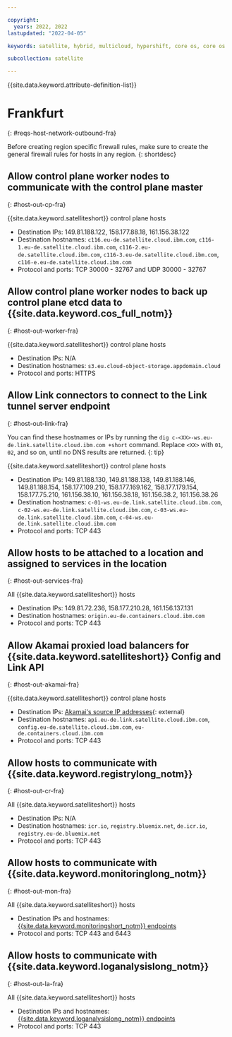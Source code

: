 ```yaml
---

copyright:
  years: 2022, 2022
lastupdated: "2022-04-05"

keywords: satellite, hybrid, multicloud, hypershift, core os, core os

subcollection: satellite

---
```


{{site.data.keyword.attribute-definition-list}}


# Frankfurt
{: #reqs-host-network-outbound-fra}

Before creating region specific firewall rules, make sure to create the general firewall rules for hosts in any region.
{: shortdesc}




## Allow control plane worker nodes to communicate with the control plane master
{: #host-out-cp-fra}



{{site.data.keyword.satelliteshort}} control plane hosts
* Destination IPs: 149.81.188.122, 158.177.88.18, 161.156.38.122  
* Destination hostnames:  `c116.eu-de.satellite.cloud.ibm.com`, `c116-1.eu-de.satellite.cloud.ibm.com`, `c116-2.eu-de.satellite.cloud.ibm.com`, `c116-3.eu-de.satellite.cloud.ibm.com`, `c116-e.eu-de.satellite.cloud.ibm.com`
* Protocol and ports: TCP 30000 - 32767 and UDP 30000 - 32767

## Allow control plane worker nodes to back up control plane etcd data to {{site.data.keyword.cos_full_notm}}
{: #host-out-worker-fra}

{{site.data.keyword.satelliteshort}} control plane hosts
* Destination IPs:   N/A
* Destination hostnames: `s3.eu.cloud-object-storage.appdomain.cloud`
* Protocol and ports: HTTPS

## Allow Link connectors to connect to the Link tunnel server endpoint
{: #host-out-link-fra}

You can find these hostnames or IPs by running the `dig c-<XX>-ws.eu-de.link.satellite.cloud.ibm.com +short` command. Replace `<XX>` with `01`, `02`, and so on, until no DNS results are returned.
{: tip}

{{site.data.keyword.satelliteshort}} control plane hosts
* Destination IPs: 149.81.188.130, 149.81.188.138, 149.81.188.146, 149.81.188.154, 158.177.109.210, 158.177.169.162, 158.177.179.154, 158.177.75.210, 161.156.38.10, 161.156.38.18, 161.156.38.2, 161.156.38.26  
* Destination hostnames:  `c-01-ws.eu-de.link.satellite.cloud.ibm.com`, `c-02-ws.eu-de.link.satellite.cloud.ibm.com`, `c-03-ws.eu-de.link.satellite.cloud.ibm.com`, `c-04-ws.eu-de.link.satellite.cloud.ibm.com`
* Protocol and ports: TCP 443

## Allow hosts to be attached to a location and assigned to services in the location
{: #host-out-services-fra}

All {{site.data.keyword.satelliteshort}} hosts
* Destination IPs: 149.81.72.236, 158.177.210.28, 161.156.137.131  
* Destination hostnames: `origin.eu-de.containers.cloud.ibm.com`
* Protocol and ports: TCP 443

## Allow Akamai proxied load balancers for {{site.data.keyword.satelliteshort}} Config and Link API
{: #host-out-akamai-fra}

{{site.data.keyword.satelliteshort}} control plane hosts
* Destination IPs:  [Akamai's source IP addresses](https://github.com/IBM-Cloud/kube-samples/tree/master/akamai/gtm-liveness-test){: external}
* Destination hostnames: `api.eu-de.link.satellite.cloud.ibm.com`, `config.eu-de.satellite.cloud.ibm.com`, `eu-de.containers.cloud.ibm.com` 
* Protocol and ports: TCP 443

## Allow hosts to communicate with {{site.data.keyword.registrylong_notm}}
{: #host-out-cr-fra}

All {{site.data.keyword.satelliteshort}} hosts
* Destination IPs:   N/A
* Destination hostnames: `icr.io`, `registry.bluemix.net`, `de.icr.io`, `registry.eu-de.bluemix.net`
* Protocol and ports: TCP 443

## Allow hosts to communicate with {{site.data.keyword.monitoringlong_notm}}
{: #host-out-mon-fra}

All {{site.data.keyword.satelliteshort}} hosts
* Destination IPs and hostnames: [{{site.data.keyword.monitoringshort_notm}} endpoints](/docs/monitoring?topic=monitoring-endpoints)
* Protocol and ports: TCP 443 and 6443

## Allow hosts to communicate with {{site.data.keyword.loganalysislong_notm}}
{: #host-out-la-fra}

All {{site.data.keyword.satelliteshort}} hosts
* Destination IPs and hostnames: [{{site.data.keyword.loganalysislong_notm}} endpoints](/docs/log-analysis?topic=log-analysis-endpoints#endpoints_api_public)
* Protocol and ports: TCP 443


